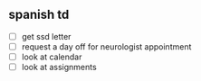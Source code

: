 ## spanish td

- [ ] get ssd letter
- [ ] request a day off for neurologist appointment
- [ ] look at calendar
- [ ] look at assignments
